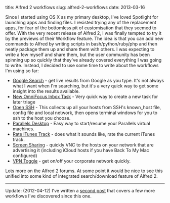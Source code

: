 title: Alfred 2 workflows
slug: alfred-2-workflows
date: 2013-03-16


Since I started using OS X as my primary desktop, I've loved Spotlight for launching apps and finding files. I resisted trying any of the replacement apps, for fear of the bottomless pit of customisation that they seemed to offer.
With the very recent release of Alfred 2, I was finally tempted to try it by the previews of their Workflow feature.
The idea is that you can add new commands to Alfred by writing scripts in bash/python/ruby/php and then neatly package them up and share them with others. I was expecting to write a few myself and share them, but the user community has been spinning up so quickly that they've already covered everything I was going to write.
Instead, I decided to use some time to write about the workflows I'm using so far:

-   [Google Search](http://www.alfredforum.com/topic/940-google-search-in-line-results-workflow/) - get live results from Google as you type. It's not always what I want when I'm searching, but it's a very quick way to get some insight into the results available.
-   [New OmniFocus Inbox Task](http://www.alfredforum.com/topic/1041-create-new-task-in-omnifocus-inbox/) - Very quick way to create a new task for later triage
-   [Open SSH](http://www.alfredforum.com/topic/826-ssh-with-smart-hostname-autocompletion/) - This collects up all your hosts from SSH's known\_host file, config file and local network, then opens terminal windows for you to ssh to the host you choose.
-   [Parallels Desktop](http://www.alfredforum.com/topic/202-parallels-desktop-workflow/) - Easy way to start/resume your Parallels virtual machines.
-   [Rate iTunes Track](http://www.alfredforum.com/topic/375-rate-itunes-track/) - does what it sounds like, rate the current iTunes track.
-   [Screen Sharing](http://www.alfredforum.com/topic/942-screen-sharing-with-automatic-network-discovery/) - quickly VNC to the hosts on your network that are advertising it (including iCloud hosts if you have Back To My Mac configured)
-   [VPN Toggle](http://www.alfredforum.com/topic/476-toggle-vpn/) - get on/off your corporate network quickly.

Lots more on the Alfred 2 forums. At some point it would be nice to see this unified into some kind of integrated search/download feature of Alfred 2.

------------------------------------------------------------------------

Update: (2012-04-12) I've written a [second post](http://www.tenshu.net/2013/04/some-more-awesome-alfred-2-workflows.html) that covers a few more workflows I've discovered since this one.
